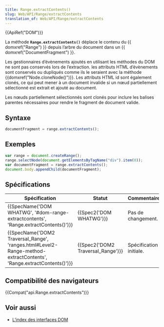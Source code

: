 ```yaml
---
title: Range.extractContents()
slug: Web/API/Range/extractContents
translation_of: Web/API/Range/extractContents
---
```

{{ApiRef("DOM")}}

La méthode **`Range.extractContents()`** déplace le contenu du {{ domxref("Range") }} depuis l’arbre du document dans un {{ domxref("DocumentFragment") }}.

Les gestionnaires d’évènements ajoutés en utilisant les méthodes du DOM ne sont pas conservés lors de l’extraction. les attributs HTML d’évènements sont conservés ou dupliqués comme ils le seraient avec la méthode {{domxref("Node.cloneNode()")}}. Les attributs HTML id sont également clonés, ce qui peut mener à un document invalide si un nœud partiellement sélectionné est extrait et ajouté au document.

Les nœuds partiellement sélectionnés sont clonés pour inclure les balises parentes nécessaires pour rendre le fragment de document valide.

## Syntaxe

```js
documentFragment = range.extractContents();
```

## Exemples

```js
var range = document.createRange();
range.selectNode(document.getElementsByTagName("div").item(0));
var documentFragment = range.extractContents();
document.body.appendChild(documentFragment);
```

## Spécifications

| Spécification                                                                                                                                            | Statut                                       | Commentaire             |
| -------------------------------------------------------------------------------------------------------------------------------------------------------- | -------------------------------------------- | ----------------------- |
| {{SpecName('DOM WHATWG', '#dom-range-extractcontents', 'Range.extractContents()')}}                                         | {{Spec2('DOM WHATWG')}}             | Pas de changement.      |
| {{SpecName('DOM2 Traversal_Range', 'ranges.html#Level2-Range-method-extractContents', 'Range.extractContents()')}} | {{Spec2('DOM2 Traversal_Range')}} | Spécification initiale. |

## Compatibilité des navigateurs

{{Compat("api.Range.extractContents")}}

## Voir aussi

- [L’index des interfaces DOM](/fr/docs/Web/API/Document_Object_Model)
